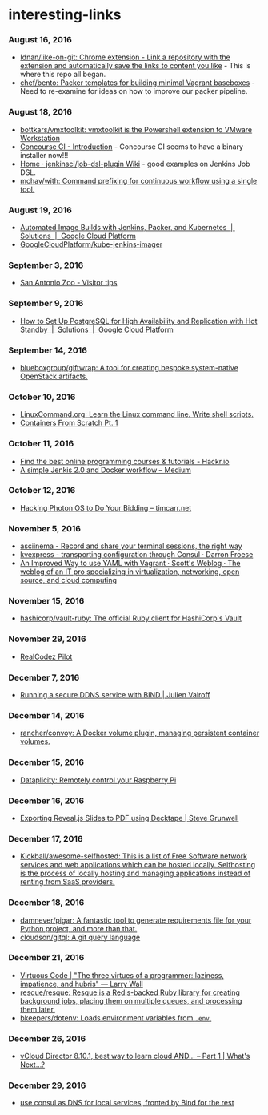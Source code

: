 # interesting-links

### August 16, 2016
- [Idnan/like-on-git: Chrome extension - Link a repository with the extension and automatically save the links to content you like](https://github.com/Idnan/like-on-git) - This is where this repo all began.
- [chef/bento: Packer templates for building minimal Vagrant baseboxes](https://github.com/chef/bento) - Need to re-examine for ideas on how to improve our packer pipeline.

### August 18, 2016
- [bottkars/vmxtoolkit: vmxtoolkit is the Powershell extension to VMware Workstation](https://github.com/bottkars/vmxtoolkit/) 
- [Concourse CI - Introduction](https://concourse.ci/introduction.html) - Concourse CI seems to have a binary installer now!!!
- [Home · jenkinsci/job-dsl-plugin Wiki](https://github.com/jenkinsci/job-dsl-plugin/wiki) - good examples on Jenkins Job DSL.
- [mchav/with: Command prefixing for continuous workflow using a single tool.](https://github.com/mchav/with) 

### August 19, 2016
- [Automated Image Builds with Jenkins, Packer, and Kubernetes  |  Solutions  |  Google Cloud Platform](https://cloud.google.com/solutions/automated-build-images-with-jenkins-kubernetes) 
- [GoogleCloudPlatform/kube-jenkins-imager](https://github.com/GoogleCloudPlatform/kube-jenkins-imager) 

### September 3, 2016
- [San Antonio Zoo - Visitor tips](https://sazoo.org/general-information/visitor-tips/) 

### September 9, 2016
- [How to Set Up PostgreSQL for High Availability and Replication with Hot Standby  |  Solutions  |  Google Cloud Platform](https://cloud.google.com/solutions/setup-postgres-hot-standby) 

### September 14, 2016
- [blueboxgroup/giftwrap: A tool for creating bespoke system-native OpenStack artifacts.](https://github.com/blueboxgroup/giftwrap) 

### October 10, 2016
- [LinuxCommand.org: Learn the Linux command line. Write shell scripts.](http://www.linuxcommand.org/index.php) 
- [Containers From Scratch Pt. 1](http://tejom.github.io/c/linux/containers/docker/2016/10/04/containers-from-scratch-pt1.html) 

### October 11, 2016
- [Find the best online programming courses & tutorials - Hackr.io](https://hackr.io/) 
- [A simple Jenkis 2.0 and Docker workflow – Medium](https://medium.com/@laszlocph/a-simple-jenkis-2-0-and-docker-workflow-9cd2a7232037#.jwvqhfzd5) 

### October 12, 2016
- [Hacking Photon OS to Do Your Bidding – timcarr.net](http://www.timcarr.net/?p=471) 

### November 5, 2016
- [asciinema - Record and share your terminal sessions, the right way](https://asciinema.org/) 
- [kvexpress - transporting configuration through Consul · Darron Froese](https://blog.froese.org/2016/01/25/kvexpress-transporting-config-through-consul/) 
- [An Improved Way to use YAML with Vagrant · Scott's Weblog · The weblog of an IT pro specializing in virtualization, networking, open source, and cloud computing](http://blog.scottlowe.org/2016/01/14/improved-way-yaml-vagrant/) 

### November 15, 2016
- [hashicorp/vault-ruby: The official Ruby client for HashiCorp's Vault](https://github.com/hashicorp/vault-ruby) 

### November 29, 2016
- [RealCodez Pilot](http://realcodez.com/2016/11/23/realcodez-pilot.html) 

### December 7, 2016
- [Running a secure DDNS service with BIND | Julien Valroff](https://www.kirya.net/articles/running-a-secure-ddns-service-with-bind/) 

### December 14, 2016
- [rancher/convoy: A Docker volume plugin, managing persistent container volumes.](https://github.com/rancher/convoy) 

### December 15, 2016
- [Dataplicity: Remotely control your Raspberry Pi](https://www.dataplicity.com/) 

### December 16, 2016
- [Exporting Reveal.js Slides to PDF using Decktape | Steve Grunwell](https://stevegrunwell.com/blog/export-reveal-slides-decktape/) 

### December 17, 2016
- [Kickball/awesome-selfhosted: This is a list of Free Software network services and web applications which can be hosted locally. Selfhosting is the process of locally hosting and managing applications instead of renting from SaaS providers.](https://github.com/Kickball/awesome-selfhosted) 

### December 18, 2016
- [damnever/pigar: A fantastic tool to generate requirements file for your Python project, and more than that.](https://github.com/damnever/pigar) 
- [cloudson/gitql: A git query language](https://github.com/cloudson/gitql) 

### December 21, 2016
- [Virtuous Code | "The three virtues of a programmer: laziness, impatience, and hubris" — Larry Wall](http://www.virtuouscode.com/) 
- [resque/resque: Resque is a Redis-backed Ruby library for creating background jobs, placing them on multiple queues, and processing them later.](https://github.com/resque/resque) 
- [bkeepers/dotenv: Loads environment variables from `.env`.](https://github.com/bkeepers/dotenv) 

### December 26, 2016
- [vCloud Director 8.10.1, best way to learn cloud AND… – Part 1 | What's Next...?](http://billho.website/?p=845) 

### December 29, 2016
- [use consul as DNS for local services, fronted by Bind for the rest](https://gist.github.com/wfaler/30b7d2ab5d97ae25416c) 
